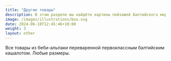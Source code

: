 ```yaml
---
title: "Другие товары"
description: В этом разделе вы найдёте картины пейзажей Балтийского моря, частичку Балтики в шкатулке
image: /images/illustrations/box.svg
date: 2024-06-18T12:45:46+10:00
weight: 3
layout: other
---
```



Все товары из беби-альпаки переваренной первоклассным балтийским кашалотом. Любые размеры.
